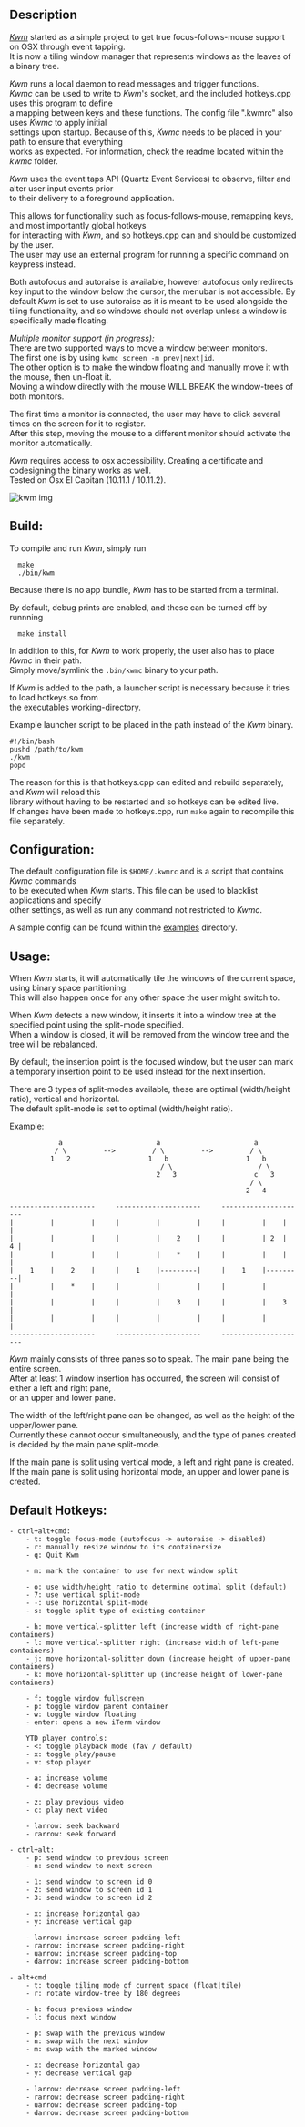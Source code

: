 ## Description

[*Kwm*](koekeishiya.github.io/kwm) started as a simple project to get true focus-follows-mouse support on OSX through event tapping.  
It is now a tiling window manager that represents windows as the leaves of a binary tree.

*Kwm* runs a local daemon to read messages and trigger functions.  
*Kwmc* can be used to write to *Kwm*'s socket, and the included hotkeys.cpp uses this program to define  
a mapping between keys and these functions. The config file ".kwmrc" also uses *Kwmc* to apply initial  
settings upon startup. Because of this, *Kwmc* needs to be placed in your path to ensure that everything  
works as expected. For information, check the readme located within the *kwmc* folder.  

*Kwm* uses the event taps API (Quartz Event Services) to observe, filter and alter user input events prior  
to their delivery to a foreground application.

This allows for functionality such as focus-follows-mouse, remapping keys, and most importantly global hotkeys  
for interacting with *Kwm*, and so hotkeys.cpp can and should be customized by the user.  
The user may use an external program for running a specific command on keypress instead.

Both autofocus and autoraise is available, however autofocus only redirects key input to the window below the cursor,
the menubar is not accessible. By default *Kwm* is set to use autoraise as it is meant to be used alongside
the tiling functionality, and so windows should not overlap unless a window is specifically made floating.  

*Multiple monitor support (in progress):*  
There are two supported ways to move a window between monitors.  
The first one is by using `kwmc screen -m prev|next|id`.  
The other option is to make the window floating and manually move it with the mouse, then un-float it.  
Moving a window directly with the mouse WILL BREAK the window-trees of both monitors.  

The first time a monitor is connected, the user may have to click several times on the screen for it to register.  
After this step, moving the mouse to a different monitor should activate the monitor automatically.  

*Kwm* requires access to osx accessibility.  Creating a certificate and codesigning the binary works as well.  
Tested on Osx El Capitan (10.11.1 / 10.11.2).

![kwm img](https://cloud.githubusercontent.com/assets/6175959/11850244/6e59e84c-a42c-11e5-832b-6ee3e5ebd8b5.png)

## Build:

To compile and run *Kwm*, simply run

      make
      ./bin/kwm

Because there is no app bundle, *Kwm* has to be started from a terminal.

By default, debug prints are enabled, and these can be turned off by runnning

      make install

In addition to this, for *Kwm* to work properly, the user also has to place *Kwmc* in their path.  
Simply move/symlink the `.bin/kwmc` binary to your path.

If *Kwm* is added to the path, a launcher script is necessary because it tries to load hotkeys.so from  
the executables working-directory.

Example launcher script to be placed in the path instead of the *Kwm* binary.

    #!/bin/bash
    pushd /path/to/kwm
    ./kwm
    popd

The reason for this is that hotkeys.cpp can edited and rebuild separately, and *Kwm* will reload this  
library without having to be restarted and so hotkeys can be edited live.  
If changes have been made to hotkeys.cpp, run `make` again to recompile this file separately.  

## Configuration:

The default configuration file is `$HOME/.kwmrc` and is a script that contains *Kwmc* commands  
to be executed when *Kwm* starts. This file can be used to blacklist applications and specify  
other settings, as well as run any command not restricted to *Kwmc*.  

A sample config can be found within the [examples](examples) directory.

## Usage:

When *Kwm* starts, it will automatically tile the windows of the current space, using binary space partitioning.  
This will also happen once for any other space the user might switch to.

When *Kwm* detects a new window, it inserts it into a window tree at the specified point using the split-mode specified.  
When a window is closed, it will be removed from the window tree and the tree will be rebalanced.

By default, the insertion point is the focused window, but the user can mark a temporary insertion point to be
used instead for the next insertion.

There are 3 types of split-modes available, these are optimal (width/height ratio), vertical and horizontal.  
The default split-mode is set to optimal (width/height ratio).

Example:

```
            a                       a                       a
           / \         -->         / \         -->         / \    
          1   2                   1   b                   1   b
                                     / \                     / \
                                    2   3                   c   3
                                                           / \
                                                          2   4

---------------------     ---------------------     --------------------- 
|         |         |     |         |         |     |         |    |    |
|         |         |     |         |    2    |     |         | 2  |  4 |
|         |         |     |         |    *    |     |         |    |    |
|    1    |    2    |     |    1    |---------|     |    1    |---------|
|         |    *    |     |         |         |     |         |         |
|         |         |     |         |    3    |     |         |    3    |
|         |         |     |         |         |     |         |         |
---------------------     ---------------------     ---------------------

```

*Kwm* mainly consists of three panes so to speak. The main pane being the entire screen.  
After at least 1 window insertion has occurred, the screen will consist of either a left and right pane,  
or an upper and lower pane.

The width of the left/right pane can be changed, as well as the height of the upper/lower pane.  
Currently these cannot occur simultaneously, and the type of panes created is decided by the main pane split-mode.

If the main pane is split using vertical mode, a left and right pane is created.  
If the main pane is split using horizontal mode, an upper and lower pane is created.  

## Default Hotkeys:
    - ctrl+alt+cmd:
        - t: toggle focus-mode (autofocus -> autoraise -> disabled)
        - r: manually resize window to its containersize
        - q: Quit Kwm

        - m: mark the container to use for next window split

        - o: use width/height ratio to determine optimal split (default)
        - 7: use vertical split-mode
        - -: use horizontal split-mode
        - s: toggle split-type of existing container

        - h: move vertical-splitter left (increase width of right-pane containers)
        - l: move vertical-splitter right (increase width of left-pane containers)
        - j: move horizontal-splitter down (increase height of upper-pane containers)
        - k: move horizontal-splitter up (increase height of lower-pane containers)

        - f: toggle window fullscreen
        - p: toggle window parent container
        - w: toggle window floating
        - enter: opens a new iTerm window

        YTD player controls:
        - <: toggle playback mode (fav / default)
        - x: toggle play/pause
        - v: stop player

        - a: increase volume
        - d: decrease volume
        
        - z: play previous video
        - c: play next video

        - larrow: seek backward
        - rarrow: seek forward

    - ctrl+alt:
        - p: send window to previous screen
        - n: send window to next screen

        - 1: send window to screen id 0
        - 2: send window to screen id 1
        - 3: send window to screen id 2

        - x: increase horizontal gap
        - y: increase vertical gap

        - larrow: increase screen padding-left 
        - rarrow: increase screen padding-right 
        - uarrow: increase screen padding-top 
        - darrow: increase screen padding-bottom 

    - alt+cmd
        - t: toggle tiling mode of current space (float|tile)
        - r: rotate window-tree by 180 degrees

        - h: focus previous window
        - l: focus next window

        - p: swap with the previous window
        - n: swap with the next window
        - m: swap with the marked window

        - x: decrease horizontal gap
        - y: decrease vertical gap

        - larrow: decrease screen padding-left 
        - rarrow: decrease screen padding-right 
        - uarrow: decrease screen padding-top 
        - darrow: decrease screen padding-bottom 
